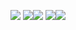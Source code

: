 ![](http://github-profile-summary-cards.vercel.app/api/cards/profile-details?username=Tykku&theme=2077)
![](http://github-profile-summary-cards.vercel.app/api/cards/repos-per-language?username=Tykku&theme=2077)![](http://github-profile-summary-cards.vercel.app/api/cards/most-commit-language?username=Tykku&theme=2077)
![](http://github-profile-summary-cards.vercel.app/api/cards/stats?username=Tykku&theme=2077)![](http://github-profile-summary-cards.vercel.app/api/cards/productive-time?username=Tykku&theme=2077&utcOffset=-5)

<!--
**LTS-FFXIV/LTS-FFXIV** is a ✨ _special_ ✨ repository because its `README.md` (this file) appears on your GitHub profile.

Here are some ideas to get you started:

- 🔭 I’m currently working on ...
- 🌱 I’m currently learning ...
- 👯 I’m looking to collaborate on ...
- 🤔 I’m looking for help with ...
- 💬 Ask me about ...
- 📫 How to reach me: ...
- 😄 Pronouns: ...
- ⚡ Fun fact: ...
-->
